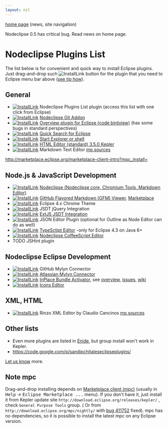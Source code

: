 ```yaml
---
layout: nil
---
```


[home page](/) (news, site navigation)

Nodeclipse 0.5 has critical bug. Read news on home page.

# Nodeclipse Plugins List

The list below is for convenient and quick way to install Eclipse plugins.  
Just drag-and-drop such ![InstallLink][1]
 button for the plugin that you need to Eclipse menu bar above ([see tip how](/img/how-drap-an-drop-to-install.png)).

  [1]: http://marketplace.eclipse.org/sites/all/modules/custom/marketplace/images/installbutton.png

## General

- [![InstallLink][1]](http://marketplace.eclipse.org/marketplace-client-intro?mpc_install=1084253)
Nodeclipse Plugins List plugin (access this list with one click from Eclipse)
- [![InstallLink][1]](http://marketplace.eclipse.org/marketplace-client-intro?mpc_install=1076754)
[Nodeclipse Git Addon](http://www.nodeclipse.org/git/addon/)
- [![InstallLink][1]](http://marketplace.eclipse.org/marketplace-client-intro?mpc_install=687236)
[Overview plugin for Eclipse (code birdview)](http://marketplace.eclipse.org/node/687236) (has some bugs in standard perspectives)
- [![InstallLink][1]](http://marketplace.eclipse.org/marketplace-client-intro?mpc_install=993512)
[Quick Search for Eclipse](http://marketplace.eclipse.org/content/quick-search-eclipse)
- [![InstallLink][1]](http://marketplace.eclipse.org/marketplace-client-intro?mpc_install=641101)
[Start Explorer or shell](http://marketplace.eclipse.org/node/641101)
- [![InstallLink][1]](http://marketplace.eclipse.org/marketplace-client-intro?mpc_install=1103239)
[HTML Editor (standard) 3.5.0 Kepler](http://marketplace.eclipse.org/content/html-editor-standard)
- [![InstallLink][1]](http://marketplace.eclipse.org/marketplace-client-intro?mpc_install=369)
Markdown Text Editor [mp](http://marketplace.eclipse.org/content/markdown-text-editor),[sources](https://github.com/winterstein/Eclipse-Markdown-Editor-Plugin)

http://marketplace.eclipse.org/marketplace-client-intro?mpc_install=

## Node.js & JavaScript Development

- [![InstallLink][1]](http://marketplace.eclipse.org/marketplace-client-intro?mpc_install=759140)
[Nodeclipse (Nodeclipse core, Chromium Tools, Markdown Editor)](http://www.nodeclipse.org)
- [![InstallLink][1]](http://marketplace.eclipse.org/marketplace-client-intro?mpc_install=900708)
[GitHub Flavored Markdown (GFM) Viewer](https://github.com/satyagraha/gfm_viewer),
 [Marketplace](http://marketplace.eclipse.org/content/github-flavored-markdown-viewer-plugin-update-site)
- [![InstallLink][1]](http://marketplace.eclipse.org/marketplace-client-intro?mpc_install=339851)
Eclipse 4.x Chrome Theme
- [![InstallLink][1]](http://marketplace.eclipse.org/marketplace-client-intro?mpc_install=58952)
JSDT jQuery Integration
- [![InstallLink][1]](http://marketplace.eclipse.org/marketplace-client-intro?mpc_install=894671)
[ExtJS JSDT Integration](http://zulus.github.io/extjs-eclipse/)
- [![InstallLink][1]](http://marketplace.eclipse.org/marketplace-client-intro?mpc_install=945)
JSON Editor Plugin (optional for Outline as Node Editor can do as well)
- [![InstallLink][1]](http://marketplace.eclipse.org/marketplace-client-intro?mpc_install=1060522)
[TypeSctipt Editor](https://github.com/palantir/eclipse-typescript) -only for Eclipse 4.3 on Java 6+
- [![InstallLink][1]](http://marketplace.eclipse.org/marketplace-client-intro?mpc_install=1097343)
[Nodeclipse CoffeeScript Editor](/coffeescript)
- TODO JSHint plugin


## Nodeclipse Eclipse Development

- [![InstallLink][1]](http://marketplace.eclipse.org/marketplace-client-intro?mpc_install=1147)
GitHub Mylyn Connector
- [![InstallLink][1]](http://marketplace.eclipse.org/marketplace-client-intro?mpc_install=950)
[Atlassian Mylyn Connector](http://marketplace.eclipse.org/content/atlassian-connector-eclipse)
- [![InstallLink][1]](http://marketplace.eclipse.org/marketplace-client-intro?mpc_install=485277)
[InPlace Bundle Activator](http://marketplace.eclipse.org/content/inplace-bundle-activator),
 see [overview](http://javatime.no/blog/inplace-activator-overview/), [issues](https://github.com/inclipse/issues/issues), [wiki](https://github.com/inclipse/issues/wiki)
- [![InstallLink][1]](http://marketplace.eclipse.org/marketplace-client-intro?mpc_install=322221)
[Icons Editor](http://code.google.com/a/eclipselabs.org/p/eclipse-icons-editor/)

## XML, HTML

- [![InstallLink][1]](http://marketplace.eclipse.org/marketplace-client-intro?mpc_install=697)
Rinzo XML Editor by Claudio Cancinos [mp](http://marketplace.eclipse.org/content/rinzo-xml-editor),[sources](https://github.com/ccancinos/rinzo-xml-editor)

## Other lists

- Even more plugins are listed in [Enide](http://marketplace.eclipse.org/content/enide-eclipse-nodejs-ide), but group install won't work in Kepler.
- <https://code.google.com/p/sandipchitaleseclipseplugins/>

[Let us know](/community) more.

## Note mpc

Drag-and-drop installing depends on [Marketplace client (mpc)](http://eclipse.org/mpc/) (usually in <kbd>Help</kbd> -> <kbd>Eclipse Marketplace ...</kbd> menu).
If you don't have it, just install it from Kepler update site `http://download.eclipse.org/releases/kepler/` , check `General Purpose Tools` group.
( Or from `http://download.eclipse.org/mpc/nightly/` with [bug 411752](https://bugs.eclipse.org/bugs/show_bug.cgi?id=411752) fixed).
mpc has no dependencies, so it is possible to install the latest mpc on any Eclipse version. 

